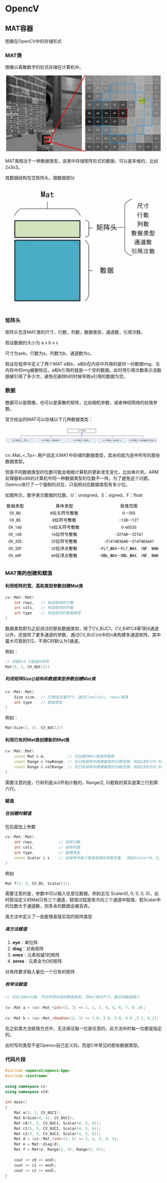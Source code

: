 # OpencV

## MAT容器

图像在OpenCV中的存储形式

### MAT类

图像以离散数字的形式存储在计算机中。

![](./assets/2023-10-17-22-07-40.png)

MAT类相当于一种数据类型，该类中存储矩阵形式的数据，可以是多维的，比如2x3x3。

其数据结构包含矩阵头，跟数据部分

![](./assets/2023-10-17-22-09-17.png)

### 矩阵头

矩阵头包含MAT类的尺寸，行数，列数，数据类型，通道数，引用次数。

假设数据的大小为 a x b x c

尺寸为axb，行数为a，列数为b，通道数为c。

假设在程序中定义了两个MAT a和b，a和b在内存中共用的是同一份数据img。当内存中的img被删除后，a和b引用的就是一个空的数据。此时用引用次数表示该数据被引用了多少次，避免在删除b的时候导致a引用的数据为空。

### 数据

数据可以是图像，也可以是离散的矩阵，比如相机参数，或者神经网络的权值参数。

官方给出的MAT可以存储以下几种数据类型：

![](./assets/2023-10-17-22-19-39.png)

cv::Mat_<_Tp>: 用户自定义MAT中存储的数据类型，其余的就为途中所写的那些数据类型。

但是不同数据类型的位数可能会根据计算机的更新发生变化，比如单片机，ARM处理器和x86的计算机中同一种数据类型的位数不一样。为了避免这个问题，Opencv进行了一个强制的对应，只指明对应数据类型有多少位。

如图所示，数字表示数据的位数，U：unsigned，S：signed，F：float

![](./assets/2023-10-17-22-22-31.png)

### MAT类的创建和赋值

#### 利用矩阵的宽、高和类型参数创建Mat类

```cpp
cv::Mat::Mat(
    int rows,   // 构造矩阵的行数
    int cols,   // 构造矩阵的列数
    int type    // 构造矩阵的数据类型
)
```

数据类型即为之前讲过的那些数据类型，除了CV_8UC1、CV_64FC4等1到4通道以外，还提供了更多通道的参数，通过CV_8UC(n)中的n来构建多通道矩阵，其中最大可取到512。不用C时默认为1通道。

例如：
```cpp
// 创建3x3 3通道的矩阵
Mat(3, 3, CV_8UC(3))
```

##### 利用矩阵Size()结构和数据类型参数创建Mat类

```cpp
cv::Mat::Mat(
    Size size,  // 2D数组变量尺寸，通过Size(cols, rows)赋值
    int type    // 数据类型
)
```

例如：
```cpp
Mat(Size(3, 3), CV_8UC(2))
```

#### 利用已有的Mat类创建新的Mat类

```cpp
cv::Mat::Mat(
    const Mat & m,          // 已创建的Mat类矩阵数据
    const Range & rowRange, // 在已有矩阵中需要截取的行数范围，例如2到5行为 Range(2, 5)
    const Range & colRange  // 在已有矩阵中需要截取的列数范围，例如2到5列为 Range(2, 5)，当不输入任何范围时，表示所有列都会被截取
)
```

需要注意的是，行和列是从0开始计数的，Range(2, 5)截取的其实是第三行到第六行。

#### 赋值

##### 在创建时赋值

在后面加上参数

```cpp
cv::Mat::Mat(
    int rows,           // 矩阵行数
    int cols,           // 矩阵列数
    int type,           // 数据类型
    const Scalar & s    // 给矩阵中每个像素赋值的参数变量， 例如Scalar(0, 0, 255)
)
```

例如

```cpp
Mat f(3, 3, CV_8U, Scalar(1))
```

需要注意的是，参数中可以输入任意位数据，例如五位 Scalar(0, 0, 0, 0, 0)，此时假设定义的Mat只有三个通道，赋值过程是依次向三个通道中赋值，若Scalar中的位数大于通道数，则多余的数据会被丢弃。

类方法中定义了一些能够直接实现的矩阵类型

##### 类方法赋值

1. **eye**：单位阵
2. **diag**：对角矩阵
3. **ones**：元素权威1的矩阵
4. **zeros**：元素全为0的矩阵

对角阵要求输入量位一个已有的矩阵

##### 枚举法赋值

```cpp
// 先定义Mat对象，然后声明存储的数据类型，及Mat类的尺寸，最后将数据输入

cv::Mat a = (cv::Mat_<int>(3, 3) << 1, 2, 3, 4, 5, 6, 7, 8 ,9);

cv::Mat b = (cv::Mat_<double>(2, 3) << 1.0, 2.0, 3.0, 4.0 ,5.1, 6.2);
```

在之前类方法赋值方式中，无法保证每一位是任意的，此方法中的每一位都是指定的。

此时写的类型不是Opencv自己定义的，而是C中常见的那些数据类型。

### 代码片段

```cpp
#include <opencv2/opencv.hpp>
#include <iostream>

using namespace cv;
using namespace std;

int main()
{
	Mat a(3, 3, CV_8UC1);
	Mat b(Size(4, 4), CV_8UC1);
	Mat c0(5, 5, CV_8UC1, Scalar(4, 5, 6));
	Mat c1(5, 5, CV_8UC2, Scalar(4, 5, 6));
	Mat c2(5, 5, CV_8UC3, Scalar(4, 5, 6));
	Mat d = (cv::Mat_<int>(1, 5) << 1, 2, 3, 4, 5);
	Mat e = Mat::diag(d);
	Mat f = Mat(e, Range(2, 4), Range(2, 4));

    cout << c0 << endl;
    cout << c1 << endl;
    cout << c2 << endl;
}
```

